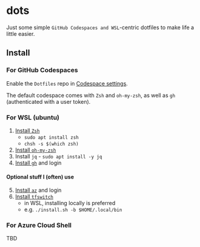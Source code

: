# dots

Just some simple `GitHub Codespaces and WSL`-centric dotfiles to make life a little easier.

## Install

### For GitHub Codespaces

Enable the `Dotfiles` repo in [Codespace settings](https://github.com/settings/codespaces).

The default codespace comes with `Zsh` and `oh-my-zsh`, as well as `gh` (authenticated with a user token).

### For WSL (ubuntu)

1. [Install `Zsh`](https://github.com/ohmyzsh/ohmyzsh/wiki/Installing-ZSH#install-and-set-up-zsh-as-default)
    - `sudo apt install zsh`
    - `chsh -s $(which zsh)`
2. [Install `oh-my-zsh`](https://ohmyz.sh/#install)
3. Install `jq` - `sudo apt install -y jq`
4. [Install `gh`](https://github.com/cli/cli/blob/trunk/docs/install_linux.md#debian-ubuntu-linux-raspberry-pi-os-apt) and login

#### Optional stuff I (often) use

5. [Install `az`](https://learn.microsoft.com/en-us/cli/azure/install-azure-cli-linux?pivots=apt#option-1-install-with-one-command) and login
6. [Install `tfswitch`](https://tfswitch.warrensbox.com/Troubleshoot/)
    - in WSL, installing locally is preferred
    - e.g. `./install.sh -b $HOME/.local/bin`

### For Azure Cloud Shell

TBD